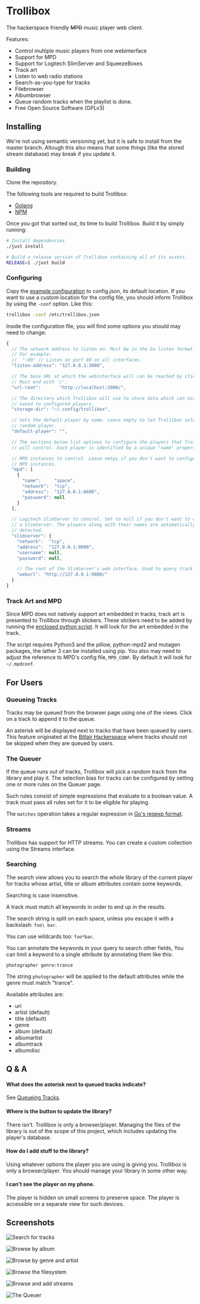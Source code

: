 Trollibox
=========

The hackerspace friendly ~~MPD~~ music player web client.

Features:
* Control multiple music players from one webinterface
* Support for MPD
* Support for Logitech SlimServer and SqueezeBoxes
* Track art
* Listen to web radio stations
* Search-as-you-type for tracks
* Filebrowser
* Albumbrowser
* Queue random tracks when the playlist is done.
* Free Open Source Software (GPLv3)

## Installing
We're not using semantic versioning yet, but it is safe to install from the
master branch. Altough this also means that some things (like the stored stream
database) may break if you update it.

### Building
Clone the repository.

The following tools are required to build Trollibox:
* [Golang](https://golang.org/)
* [NPM](https://www.npmjs.com/)

Once you got that sorted out, its time to build Trollibox. Build it by simply running:
```sh
# Install dependencies
./just install

# Build a release version of Trollibox containing all of its assets.
RELEASE=1 ./just build
```

### Configuring
Copy the [example configuration](config.example.json) to config.json, its
default location. If you want to use a custom location for the config file, you
should inform Trollibox by using the `-conf` option. Like this:
```sh
trollibox -conf /etc/trollibox.json
```

Inside the configuration file, you will find some options you should may need
to change:
```js
{
  // The network address to listen on. Must be in the Go listen format.
  // For example:
  //  ":80" // Listen on port 80 on all interfaces.
  "listen-address": "127.0.0.1:3000",

  // The base URL at which the webinterface will can be reached by clients.
  // Must end with '/'.
  "url-root":       "http://localhost:3000/",

  // The directory which Trollibox will use to store data which can not be
  // saved to configured players.
  "storage-dir": "~/.config/trollibox",

  // Sets the default player by name. Leave empty to let Trollibox select a
  // random player.
  "default-player": "",

  // The sections below list options to configure the players that Trollibox
  // will control. Each player is identified by a unique "name" property.

  // MPD instances to control. Leave emtpy if you don't want to configure any
  // MPD instances.
  "mpd": [
    {
      "name":     "space",
      "network":  "tcp",
      "address":  "127.0.0.1:6600",
      "password": null
    }
  ],

  // Logitech SlimServer to control. Set to null if you don't want to configure
  // a SlimServer. The players along with their names are automatically
  // detected.
  "slimserver": {
    "network":  "tcp",
    "address":  "127.0.0.1:9090",
    "username": null,
    "password": null,

    // The root of the SlimServer's web interface. Used to query track art.
    "weburl": "http://127.0.0.1:9000/"
  }
}
```

### Track Art and MPD
Since MPD does not natively support art embedded in tracks, track art is
presented to Trollibox through stickers. These stickers need to be added by
running the [enclosed python script](support/mpd-artwork.py). It will look for
the art embedded in the track.

The script requires Python3 and the pillow, python-mpd2 and mutagen packages,
the lather 3 can be installed using pip. You also may need to adjust the
reference to MPD's config file, `MPD_CONF`. By default it will look for
`~/.mpdconf`.


## For Users

### Queueing Tracks
Tracks may be queued from the browser page using one of the views. Click on a
track to append it to the queue.

An asterisk will be displayed next to tracks that have been queued by users.
This feature originated at the [Bitlair Hackerspace](https://bitlair.nl/) where
tracks should not be skipped when they are queued by users.

### The Queuer
If the queue runs out of tracks, Trollibox will pick a random track from the
library and play it. The selection bias for tracks can be configured by setting
one or more rules on the Queuer page.

Such rules consist of simple expressions that evaluate to a boolean value. A
track must pass all rules set for it to be eligible for playing.

The `matches` operation takes a regular expression in
[Go's regexp format](https://golang.org/pkg/regexp/syntax/).

### Streams
Trollibox has support for HTTP streams. You can create a custom collection
using the Streams interface.

### Searching
The search view allows you to search the whole library of the current player
for tracks whose artist, title or album attributes contain some keywords.

Searching is case insensitive.

A track must match all keywords in order to end up in the results.

The search string is split on each space, unless you escape it with a
backslash: `foo\ bar`.

You can use wildcards too: `foo*bar`.

You can annotate the keywords in your query to search other fields,
You can limit a keyword to a single attribute by annotating them like this:
```
photographer genre:trance
```
The string `photographer` will be applied to the default attributes while the
genre must match "trance".

Available attributes are:
* uri
* artist (default)
* title (default)
* genre
* album (default)
* albumartist
* albumtrack
* albumdisc

## Q & A

#### What does the asterisk next to queued tracks indicate?
See [Queueing Tracks](#queueing-tracks).

#### Where is the button to update the library?
There isn't. Trollibox is only a browser/player. Managing the files of the
library is out of the scope of this project, which includes updating the
player's database.

#### How do I add stuff to the library?
Using whatever options the player you are using is giving you. Trollibox is
only a browser/player. You should manage your library in some other way.

#### I can't see the player on my phone.
The player is hidden on small screens to preserve space. The player is
accessible on a separate view for such devices.


## Screenshots
![Search for tracks](screenshots/1-search.png)

![Browse by album](screenshots/2-albums.png)

![Browse by genre and artist](screenshots/3-browse.png)

![Browse the filesystem](screenshots/4-files.png)

![Browse and add streams](screenshots/5-streams.png)

![The Queuer](screenshots/6-queuer.png)
